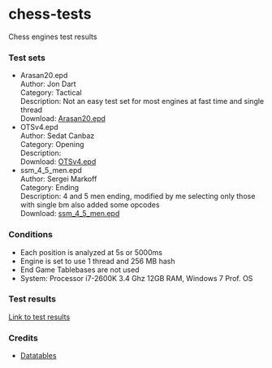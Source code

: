 # chess-tests
Chess engines test results

### Test sets

* Arasan20.epd<br>
Author: Jon Dart<br>
Category: Tactical<br>
Description: Not an easy test set for most engines at fast time and single thread<br>
Download: [Arasan20.epd](https://www.arasanchess.org/testsuite.shtml)
* OTSv4.epd<br>
Author: Sedat Canbaz<br>
Category: Opening<br>
Description:<br>
Download: [OTSv4.epd](https://sites.google.com/site/computerschess/ots-v4-ranking)
* ssm_4_5_men.epd<br>
Author: Sergei Markoff<br>
Category: Ending<br>
Description: 4 and 5 men ending, modified by me selecting only those with single bm also added some opcodes<br>
Download: [ssm_4_5_men.epd](https://drive.google.com/file/d/1s8yNKYQNkJ7XwiHiDMYCnT2yOtnpyGfp/view?usp=sharing)

### Conditions
* Each position is analyzed at 5s or 5000ms
* Engine is set to use 1 thread and 256 MB hash
* End Game Tablebases are not used
* System: Processor i7-2600K 3.4 Ghz 12GB RAM, Windows 7 Prof. OS

### Test results
[Link to test results](https://fsmosca.github.io/chess-tests/)

### Credits
* [Datatables ](https://datatables.net/)
